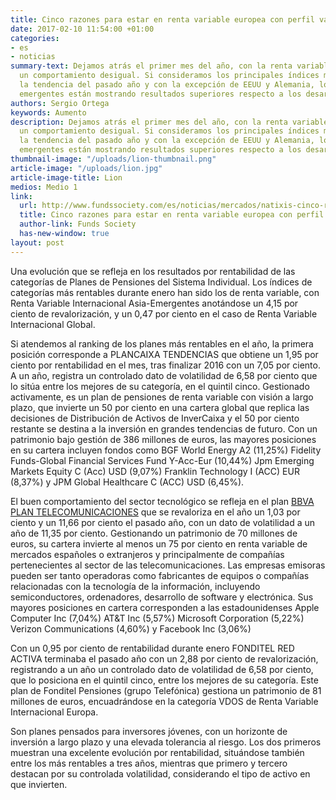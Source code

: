 ```yaml
---
title: Cinco razones para estar en renta variable europea con perfil value
date: 2017-02-10 11:54:00 +01:00
categories:
- es
- noticias
summary-text: Dejamos atrás el primer mes del año, con la renta variable mostrando
  un comportamiento desigual. Si consideramos los principales índices mundiales, siguiendo
  la tendencia del pasado año y con la excepción de EEUU y Alemania, los mercados
  emergentes están mostrando resultados superiores respecto a los desarrollados.
authors: Sergio Ortega
keywords: Aumento
description: Dejamos atrás el primer mes del año, con la renta variable mostrando
  un comportamiento desigual. Si consideramos los principales índices mundiales, siguiendo
  la tendencia del pasado año y con la excepción de EEUU y Alemania, los mercados
  emergentes están mostrando resultados superiores respecto a los desarrollados.
thumbnail-image: "/uploads/lion-thumbnail.png"
article-image: "/uploads/lion.jpg"
article-image-title: Lion
medios: Medio 1
link:
  url: http://www.fundssociety.com/es/noticias/mercados/natixis-cinco-razones-para-estar-en-renta-variable-europea-con-perfil-value
  title: Cinco razones para estar en renta variable europea con perfil value
  author-link: Funds Society
  has-new-window: true
layout: post
---
```


Una evolución que se refleja en los resultados por rentabilidad de las categorías de Planes de Pensiones del Sistema Individual. Los índices de categorías más rentables durante enero han sido los de renta variable, con Renta Variable Internacional Asia-Emergentes anotándose un 4,15 por ciento de revalorización, y un 0,47 por ciento en el caso de Renta Variable Internacional Global.

Si atendemos al ranking de los planes más rentables en el año, la primera posición corresponde a PLANCAIXA TENDENCIAS que obtiene un 1,95 por ciento por rentabilidad en el mes, tras finalizar 2016 con un 7,05 por ciento. A un año, registra un controlado dato de volatilidad de 6,58 por ciento que lo sitúa entre los mejores de su categoría, en el quintil cinco. Gestionado activamente, es un plan de pensiones de renta variable con visión a largo plazo, que invierte un 50 por ciento en una cartera global que replica las decisiones de Distribución de Activos de InverCaixa y el 50 por ciento restante se destina a la inversión en grandes tendencias de futuro. Con un patrimonio bajo gestión de 386 millones de euros, las mayores posiciones en su cartera incluyen fondos como BGF World Energy A2 (11,25%) Fidelity Funds-Global Financial Services Fund Y-Acc-Eur (10,44%) Jpm Emerging Markets Equity C (Acc) USD (9,07%) Franklin Technology I (ACC) EUR (8,37%) y JPM Global Healthcare C (ACC) USD (6,45%).

El buen comportamiento del sector tecnológico se refleja en el plan [BBVA PLAN TELECOMUNICACIONES](http://quefondos.com/es/planes/ficha/index.html?isin=N1793) que se revaloriza en el año un 1,03 por ciento y un 11,66 por ciento el pasado año, con un dato de volatilidad a un año de 11,35 por ciento. Gestionando un patrimonio de 70 millones de euros, su cartera invierte al menos un 75 por ciento en renta variable de mercados españoles o extranjeros y principalmente de compañías pertenecientes al sector de las telecomunicaciones. Las empresas emisoras pueden ser tanto operadoras como fabricantes de equipos o compañías relacionadas con la tecnología de la información, incluyendo semiconductores, ordenadores, desarrollo de software y electrónica. Sus mayores posiciones en cartera corresponden a las estadounidenses Apple Computer Inc (7,04%) AT&T Inc (5,57%) Microsoft Corporation (5,22%) Verizon Communications (4,60%) y Facebook Inc (3,06%)

Con un 0,95 por ciento de rentabilidad durante enero FONDITEL RED ACTIVA terminaba el pasado año con un 2,88 por ciento de revalorización, registrando a un año un controlado dato de volatilidad de 6,58 por ciento, que lo posiciona en el quintil cinco, entre los mejores de su categoría. Este plan de Fonditel Pensiones (grupo Telefónica) gestiona un patrimonio de 81 millones de euros, encuadrándose en la categoría VDOS de Renta Variable Internacional Europa.

Son planes pensados para inversores jóvenes, con un horizonte de inversión a largo plazo y una elevada tolerancia al riesgo. Los dos primeros muestran una excelente evolución por rentabilidad, situándose también entre los más rentables a tres años, mientras que primero y tercero destacan por su controlada volatilidad, considerando el tipo de activo en que invierten.